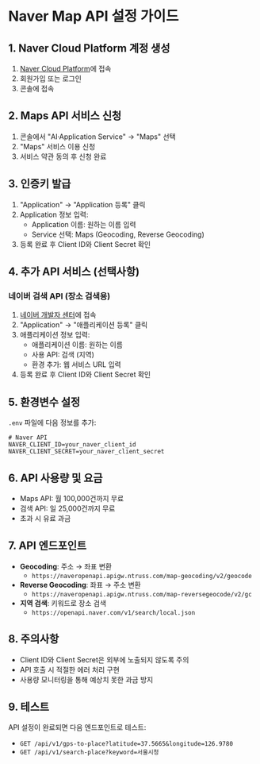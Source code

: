 # Naver Map API 설정 가이드

## 1. Naver Cloud Platform 계정 생성
1. [Naver Cloud Platform](https://www.ncloud.com/)에 접속
2. 회원가입 또는 로그인
3. 콘솔에 접속

## 2. Maps API 서비스 신청
1. 콘솔에서 "AI·Application Service" → "Maps" 선택
2. "Maps" 서비스 이용 신청
3. 서비스 약관 동의 후 신청 완료

## 3. 인증키 발급
1. "Application" → "Application 등록" 클릭
2. Application 정보 입력:
   - Application 이름: 원하는 이름 입력
   - Service 선택: Maps (Geocoding, Reverse Geocoding)
3. 등록 완료 후 Client ID와 Client Secret 확인

## 4. 추가 API 서비스 (선택사항)
### 네이버 검색 API (장소 검색용)
1. [네이버 개발자 센터](https://developers.naver.com/main/)에 접속
2. "Application" → "애플리케이션 등록" 클릭
3. 애플리케이션 정보 입력:
   - 애플리케이션 이름: 원하는 이름
   - 사용 API: 검색 (지역)
   - 환경 추가: 웹 서비스 URL 입력
4. 등록 완료 후 Client ID와 Client Secret 확인

## 5. 환경변수 설정
`.env` 파일에 다음 정보를 추가:

```env
# Naver API
NAVER_CLIENT_ID=your_naver_client_id
NAVER_CLIENT_SECRET=your_naver_client_secret
```

## 6. API 사용량 및 요금
- Maps API: 월 100,000건까지 무료
- 검색 API: 일 25,000건까지 무료
- 초과 시 유료 과금

## 7. API 엔드포인트
- **Geocoding**: 주소 → 좌표 변환
  - `https://naveropenapi.apigw.ntruss.com/map-geocoding/v2/geocode`
- **Reverse Geocoding**: 좌표 → 주소 변환
  - `https://naveropenapi.apigw.ntruss.com/map-reversegeocode/v2/gc`
- **지역 검색**: 키워드로 장소 검색
  - `https://openapi.naver.com/v1/search/local.json`

## 8. 주의사항
- Client ID와 Client Secret은 외부에 노출되지 않도록 주의
- API 호출 시 적절한 에러 처리 구현
- 사용량 모니터링을 통해 예상치 못한 과금 방지

## 9. 테스트
API 설정이 완료되면 다음 엔드포인트로 테스트:
- `GET /api/v1/gps-to-place?latitude=37.5665&longitude=126.9780`
- `GET /api/v1/search-place?keyword=서울시청`
